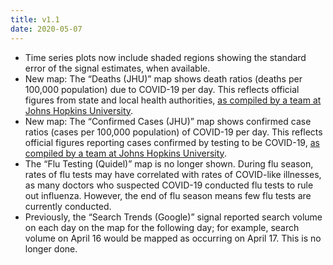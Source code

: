 ```yaml
---
title: v1.1
date: 2020-05-07
---
```


- Time series plots now include shaded regions showing the standard error of the signal estimates, when available.
- New map: The “Deaths (JHU)” map shows death ratios (deaths per 100,000 population) due to COVID-19 per day. This reflects official figures from state and local health authorities, [as compiled by a team at Johns Hopkins University](https://systems.jhu.edu/research/public-health/ncov/).
- New map: The “Confirmed Cases (JHU)” map shows confirmed case ratios (cases per 100,000 population) of COVID-19 per day. This reflects official figures reporting cases confirmed by testing to be COVID-19, [as compiled by a team at Johns Hopkins University](https://systems.jhu.edu/research/public-health/ncov/).
- The “Flu Testing (Quidel)” map is no longer shown. During flu season, rates of flu tests may have correlated with rates of COVID-like illnesses, as many doctors who suspected COVID-19 conducted flu tests to rule out influenza. However, the end of flu season means few flu tests are currently conducted.
- Previously, the “Search Trends (Google)” signal reported search volume on each day on the map for the following day; for example, search volume on April 16 would be mapped as occurring on April 17. This is no longer done.

